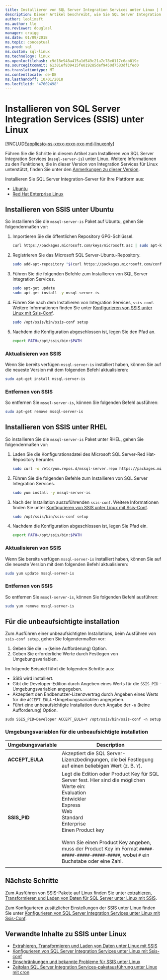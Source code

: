 ```yaml
---
title: Installieren von SQL Server Integration Services unter Linux | Microsoft-Dokumentation
description: Dieser Artikel beschreibt, wie Sie SQL Server Integration Services (SSIS) unter Linux zu installieren.
author: leolimsft
ms.author: lle
ms.reviewer: douglasl
manager: craigg
ms.date: 01/09/2018
ms.topic: conceptual
ms.prod: sql
ms.custom: sql-linux
ms.technology: linux
ms.openlocfilehash: c9d18e948a415a1d549c21a7c78e0117c6ab819c
ms.sourcegitcommit: 61381ef939415fe019285def9450d7583df1fed0
ms.translationtype: MT
ms.contentlocale: de-DE
ms.lasthandoff: 10/01/2018
ms.locfileid: "47602498"
---
```

# <a name="install-sql-server-integration-services-ssis-on-linux"></a>Installieren von SQL Server Integration Services (SSIS) unter Linux

[!INCLUDE[appliesto-ss-xxxx-xxxx-xxx-md-linuxonly](../includes/appliesto-ss-xxxx-xxxx-xxx-md-linuxonly.md)]

Führen Sie die Schritte in diesem Artikel zum Installieren von SQL Server Integration Services (`mssql-server-is`) unter Linux. Weitere Informationen zu den Funktionen, die in dieser Version von Integration Services für Linux unterstützt, finden Sie unter den [Anmerkungen zu dieser Version](sql-server-linux-release-notes.md).

Installieren Sie SQL Server Integration-Server für Ihre Plattform aus:

- [Ubuntu](#ubuntu)
- [Red Hat Enterprise Linux](#RHEL)

## <a name="ubuntu"></a> Installieren von SSIS unter Ubuntu
So installieren Sie die `mssql-server-is` Paket auf Ubuntu, gehen Sie folgendermaßen vor:

1. Importieren Sie die öffentlichen Repository GPG-Schlüssel.

   ```bash
   curl https://packages.microsoft.com/keys/microsoft.asc | sudo apt-key add -
   ```

2. Registrieren Sie das Microsoft SQL Server-Ubuntu-Repository.

   ```bash
   sudo add-apt-repository "$(curl https://packages.microsoft.com/config/ubuntu/16.04/mssql-server-2017.list)"
   ```

3. Führen Sie die folgenden Befehle zum Installieren von SQL Server Integration Services.

   ```bash
   sudo apt-get update
   sudo apt-get install -y mssql-server-is
   ```

4. Führen Sie nach dem Installieren von Integration Services, `ssis-conf`. Weitere Informationen finden Sie unter [Konfigurieren von SSIS unter Linux mit Ssis-Conf](sql-server-linux-configure-ssis.md).

   ```bash
   sudo /opt/ssis/bin/ssis-conf setup
   ```

5. Nachdem die Konfiguration abgeschlossen ist, legen Sie den Pfad an.

   ```bash
   export PATH=/opt/ssis/bin:$PATH
   ```

### <a name="update-ssis"></a>Aktualisieren von SSIS
Wenn Sie bereits verfügen `mssql-server-is` installiert haben, können Sie auf die neueste Version mit dem folgenden Befehl aktualisieren:

```bash
sudo apt-get install mssql-server-is
```

### <a name="remove-ssis"></a>Entfernen von SSIS
So entfernen Sie `mssql-server-is`, können Sie folgenden Befehl ausführen:
```bash
sudo apt-get remove mssql-server-is
```

## <a name="RHEL"></a> Installieren von SSIS unter RHEL
So installieren Sie die `mssql-server-is` Paket unter RHEL, gehen Sie folgendermaßen vor:

1. Laden Sie die Konfigurationsdatei des Microsoft SQL Server-Red Hat-Repository herunter.

   ```bash
   sudo curl -o /etc/yum.repos.d/mssql-server.repo https://packages.microsoft.com/config/rhel/7/mssql-server-2017.repo
   ```

1. Führen Sie die folgenden Befehle zum Installieren von SQL Server Integration Services.

   ```bash
   sudo yum install -y mssql-server-is
   ```


1. Nach der Installation auszuführenden `ssis-conf`. Weitere Informationen finden Sie unter [Konfigurieren von SSIS unter Linux mit Ssis-Conf](sql-server-linux-configure-ssis.md).

   ```bash
   sudo /opt/ssis/bin/ssis-conf setup
   ```

1. Nachdem die Konfiguration abgeschlossen ist, legen Sie Pfad ein.

   ```bash
   export PATH=/opt/ssis/bin:$PATH
   ```

### <a name="update-ssis"></a>Aktualisieren von SSIS
Wenn Sie bereits verfügen `mssql-server-is` installiert haben, können Sie auf die neueste Version mit dem folgenden Befehl aktualisieren:

```bash
sudo yum update mssql-server-is
```

### <a name="remove-ssis"></a>Entfernen von SSIS
So entfernen Sie `mssql-server-is`, können Sie folgenden Befehl ausführen:
```bash
sudo yum remove mssql-server-is
```

## <a name="unattended-installation"></a>Für die unbeaufsichtigte installation
Zum Ausführen einer unbeaufsichtigten Installations, beim Ausführen von `ssis-conf setup`, gehen Sie folgendermaßen vor:
1.  Geben Sie die `-n` (keine Aufforderung) Option.
2.  Geben Sie erforderliche Werte durch Festlegen von Umgebungsvariablen.

Im folgende Beispiel führt die folgenden Schritte aus:
-   SSIS wird installiert.
-   Gibt die Developer-Edition durch Angeben eines Werts für die `SSIS_PID` -Umgebungsvariablen angegeben.
-   Akzeptiert den Endbenutzer-Lizenzvertrag durch Angeben eines Werts für die `ACCEPT_EULA` -Umgebungsvariablen angegeben.
-   Führt eine unbeaufsichtigte Installation durch Angabe der `-n` (keine Aufforderung) Option.

```
sudo SSIS_PID=Developer ACCEPT_EULA=Y /opt/ssis/bin/ssis-conf -n setup 
```

### <a name="environment-variables-for-unattended-installation"></a>Umgebungsvariablen für die unbeaufsichtigte installation

| Umgebungsvariable | Description |
|---|---|
| **ACCEPT_EULA** | Akzeptiert die SQL Server-Lizenzbedingungen, die bei Festlegung auf einen beliebigen Wert (z. B. `Y`).|
| **SSIS_PID** | Legt die Edition oder Product Key für SQL Server fest. Hier sind die möglichen Werte ein:<br/>Evaluation<br/>Entwickler<br/>Express <br/>Web <br/>Standard<br/>Enterprise <br/>Einen Product key<br/><br/>Wenn Sie einen Product Key angeben, muss der Product Key im Format `#####-#####-#####-#####-#####`, wobei `#` ein Buchstabe oder eine Zahl.  |
| | |

## <a name="next-steps"></a>Nächste Schritte

Zum Ausführen von SSIS-Pakete auf Linux finden Sie unter [extrahieren, Transformieren und Laden von Daten für SQL Server unter Linux mit SSIS](sql-server-linux-migrate-ssis.md).

Zum Konfigurieren zusätzlicher Einstellungen der SSIS unter Linux finden Sie unter [Konfigurieren von SQL Server Integration Services unter Linux mit Ssis-Conf](sql-server-linux-configure-ssis.md).

## <a name="related-content-about-ssis-on-linux"></a>Verwandte Inhalte zu SSIS unter Linux
-   [Extrahieren, Transformieren und Laden von Daten unter Linux mit SSIS](sql-server-linux-migrate-ssis.md)
-   [Konfigurieren von SQL Server Integration Services unter Linux mit Ssis-conf](sql-server-linux-configure-ssis.md)
-   [Einschränkungen und bekannte Probleme für SSIS unter Linux](sql-server-linux-ssis-known-issues.md)
-   [Zeitplan SQL Server Integration Services-paketausführung unter Linux mit cron](sql-server-linux-schedule-ssis-packages.md)
